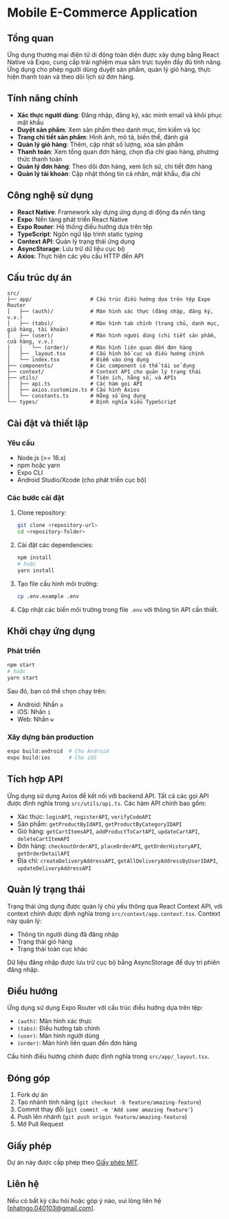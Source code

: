 # Mobile E-Commerce Application

## Tổng quan

Ứng dụng thương mại điện tử di động toàn diện được xây dựng bằng React Native và Expo, cung cấp trải nghiệm mua sắm trực tuyến đầy đủ tính năng. Ứng dụng cho phép người dùng duyệt sản phẩm, quản lý giỏ hàng, thực hiện thanh toán và theo dõi lịch sử đơn hàng.

## Tính năng chính

- **Xác thực người dùng**: Đăng nhập, đăng ký, xác minh email và khôi phục mật khẩu
- **Duyệt sản phẩm**: Xem sản phẩm theo danh mục, tìm kiếm và lọc
- **Trang chi tiết sản phẩm**: Hình ảnh, mô tả, biến thể, đánh giá
- **Quản lý giỏ hàng**: Thêm, cập nhật số lượng, xóa sản phẩm
- **Thanh toán**: Xem tổng quan đơn hàng, chọn địa chỉ giao hàng, phương thức thanh toán
- **Quản lý đơn hàng**: Theo dõi đơn hàng, xem lịch sử, chi tiết đơn hàng
- **Quản lý tài khoản**: Cập nhật thông tin cá nhân, mật khẩu, địa chỉ

## Công nghệ sử dụng

- **React Native**: Framework xây dựng ứng dụng di động đa nền tảng
- **Expo**: Nền tảng phát triển React Native
- **Expo Router**: Hệ thống điều hướng dựa trên tệp
- **TypeScript**: Ngôn ngữ lập trình static typing
- **Context API**: Quản lý trạng thái ứng dụng
- **AsyncStorage**: Lưu trữ dữ liệu cục bộ
- **Axios**: Thực hiện các yêu cầu HTTP đến API

## Cấu trúc dự án

```
src/
├── app/                   # Cấu trúc điều hướng dựa trên tệp Expo Router
│   ├── (auth)/            # Màn hình xác thực (đăng nhập, đăng ký, v.v.)
│   ├── (tabs)/            # Màn hình tab chính (trang chủ, danh mục, giỏ hàng, tài khoản)
│   ├── (user)/            # Màn hình người dùng (chi tiết sản phẩm, cửa hàng, v.v.)
│   │   └── (order)/       # Màn hình liên quan đến đơn hàng
│   ├── _layout.tsx        # Cấu hình bố cục và điều hướng chính
│   └── index.tsx          # Điểm vào ứng dụng
├── components/            # Các component có thể tái sử dụng
├── context/               # Context API cho quản lý trạng thái
├── utils/                 # Tiện ích, hằng số, và APIs
│   ├── api.ts             # Các hàm gọi API
│   ├── axios.customize.ts # Cấu hình Axios
│   └── constants.ts       # Hằng số ứng dụng
└── types/                 # Định nghĩa kiểu TypeScript
```

## Cài đặt và thiết lập

### Yêu cầu

- Node.js (>= 16.x)
- npm hoặc yarn
- Expo CLI
- Android Studio/Xcode (cho phát triển cục bộ)

### Các bước cài đặt

1. Clone repository:

   ```bash
   git clone <repository-url>
   cd <repository-folder>
   ```

2. Cài đặt các dependencies:

   ```bash
   npm install
   # hoặc
   yarn install
   ```

3. Tạo file cấu hình môi trường:

   ```bash
   cp .env.example .env
   ```

4. Cập nhật các biến môi trường trong file `.env` với thông tin API cần thiết.

## Khởi chạy ứng dụng

### Phát triển

```bash
npm start
# hoặc
yarn start
```

Sau đó, bạn có thể chọn chạy trên:

- Android: Nhấn `a`
- iOS: Nhấn `i`
- Web: Nhấn `w`

### Xây dựng bản production

```bash
expo build:android  # Cho Android
expo build:ios      # Cho iOS
```

## Tích hợp API

Ứng dụng sử dụng Axios để kết nối với backend API. Tất cả các gọi API được định nghĩa trong `src/utils/api.ts`. Các hàm API chính bao gồm:

- Xác thực: `loginAPI`, `registerAPI`, `verifyCodeAPI`
- Sản phẩm: `getProductByIdAPI`, `getProductByCategoryIDAPI`
- Giỏ hàng: `getCartItemsAPI`, `addProductToCartAPI`, `updateCartAPI`, `deleteCartItemAPI`
- Đơn hàng: `checkoutOrderAPI`, `placeOrderAPI`, `getOrderHistoryAPI`, `getOrderDetailAPI`
- Địa chỉ: `createDeliveryAddressAPI`, `getAllDeliveryAddressByUserIDAPI`, `updateDeliveryAddressAPI`

## Quản lý trạng thái

Trạng thái ứng dụng được quản lý chủ yếu thông qua React Context API, với context chính được định nghĩa trong `src/context/app.context.tsx`. Context này quản lý:

- Thông tin người dùng đã đăng nhập
- Trạng thái giỏ hàng
- Trạng thái toàn cục khác

Dữ liệu đăng nhập được lưu trữ cục bộ bằng AsyncStorage để duy trì phiên đăng nhập.

## Điều hướng

Ứng dụng sử dụng Expo Router với cấu trúc điều hướng dựa trên tệp:

- `(auth)`: Màn hình xác thực
- `(tabs)`: Điều hướng tab chính
- `(user)`: Màn hình người dùng
- `(order)`: Màn hình liên quan đến đơn hàng

Cấu hình điều hướng chính được định nghĩa trong `src/app/_layout.tsx`.

## Đóng góp

1. Fork dự án
2. Tạo nhánh tính năng (`git checkout -b feature/amazing-feature`)
3. Commit thay đổi (`git commit -m 'Add some amazing feature'`)
4. Push lên nhánh (`git push origin feature/amazing-feature`)
5. Mở Pull Request

## Giấy phép

Dự án này được cấp phép theo [Giấy phép MIT](LICENSE).

## Liên hệ

Nếu có bất kỳ câu hỏi hoặc góp ý nào, vui lòng liên hệ [phatngo.040103@gmail.com].

